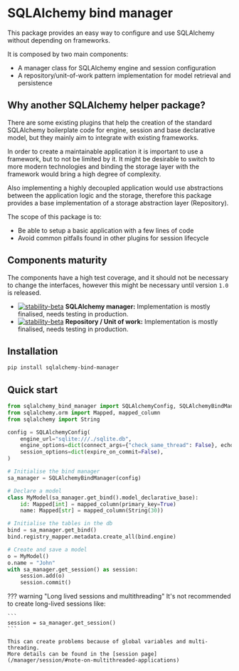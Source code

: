# SQLAlchemy bind manager

This package provides an easy way to configure and use SQLAlchemy without
depending on frameworks.

It is composed by two main components:

* A manager class for SQLAlchemy engine and session configuration
* A repository/unit-of-work pattern implementation for model retrieval and persistence

## Why another SQLAlchemy helper package?

There are some existing plugins that help the creation of the standard SQLAlchemy boilerplate
code for engine, session and base declarative model, but they mainly aim to integrate
with existing frameworks.

In order to create a maintainable application it is important to use a framework, but to
not be limited by it. It might be desirable to switch to more modern technologies
and binding the storage layer with the framework would bring a high degree of complexity.

Also implementing a highly decoupled application would use abstractions between the application 
logic and the storage, therefore this package provides a base implementation of a storage
abstraction layer (Repository).

The scope of this package is to:

* Be able to setup a basic application with a few lines of code
* Avoid common pitfalls found in other plugins for session lifecycle

## Components maturity

The components have a high test coverage, and it should not be necessary to change the interfaces,
however this might be necessary until version `1.0` is released.

[//]: # (https://github.com/mkenney/software-guides/blob/master/STABILITY-BADGES.md)
* [![stability-beta](https://img.shields.io/badge/stability-beta-33bbff.svg)](https://github.com/mkenney/software-guides/blob/master/STABILITY-BADGES.md#beta) **SQLAlchemy manager:** Implementation is mostly finalised, needs testing in production.
* [![stability-beta](https://img.shields.io/badge/stability-beta-33bbff.svg)](https://github.com/mkenney/software-guides/blob/master/STABILITY-BADGES.md#beta) **Repository / Unit of work:** Implementation is mostly finalised, needs testing in production.

## Installation

```bash
pip install sqlalchemy-bind-manager
```

## Quick start

```python
from sqlalchemy_bind_manager import SQLAlchemyConfig, SQLAlchemyBindManager
from sqlalchemy.orm import Mapped, mapped_column
from sqlalchemy import String

config = SQLAlchemyConfig(
    engine_url="sqlite:///./sqlite.db",
    engine_options=dict(connect_args={"check_same_thread": False}, echo=True),
    session_options=dict(expire_on_commit=False),
)

# Initialise the bind manager
sa_manager = SQLAlchemyBindManager(config)

# Declare a model
class MyModel(sa_manager.get_bind().model_declarative_base):
    id: Mapped[int] = mapped_column(primary_key=True)
    name: Mapped[str] = mapped_column(String(30))

# Initialise the tables in the db
bind = sa_manager.get_bind()
bind.registry_mapper.metadata.create_all(bind.engine)

# Create and save a model
o = MyModel()
o.name = "John"
with sa_manager.get_session() as session:
    session.add(o)
    session.commit()
```

??? warning "Long lived sessions and multithreading"
    It's not recommended to create long-lived sessions like:

    ```
    session = sa_manager.get_session()
    ```
    
    This can create problems because of global variables and multi-threading.
    More details can be found in the [session page](/manager/session/#note-on-multithreaded-applications)
    